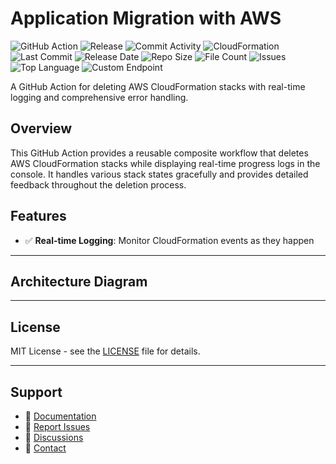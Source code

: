 # Application Migration with AWS

![GitHub Action](https://img.shields.io/badge/GitHub-Action-blue?logo=github)&nbsp;![Release](https://github.com/subhamay-bhattacharyya/3204-migration-cft/actions/workflows/release.yaml/badge.svg)&nbsp;![Commit Activity](https://img.shields.io/github/commit-activity/t/subhamay-bhattacharyya/3204-migration-cft)&nbsp;![CloudFormation](https://img.shields.io/badge/AWS-CloudFormation-orange?logo=amazonaws)&nbsp;![Last Commit](https://img.shields.io/github/last-commit/subhamay-bhattacharyya/3204-migration-cft)&nbsp;![Release Date](https://img.shields.io/github/release-date/subhamay-bhattacharyya/3204-migration-cft)&nbsp;![Repo Size](https://img.shields.io/github/repo-size/subhamay-bhattacharyya/3204-migration-cft)&nbsp;![File Count](https://img.shields.io/github/directory-file-count/subhamay-bhattacharyya/3204-migration-cft)&nbsp;![Issues](https://img.shields.io/github/issues/subhamay-bhattacharyya/3204-migration-cft)&nbsp;![Top Language](https://img.shields.io/github/languages/top/subhamay-bhattacharyya/3204-migration-cft)&nbsp;![Custom Endpoint](https://img.shields.io/endpoint?url=https://gist.githubusercontent.com/bsubhamay/7260f1f0248b02cb28cd5478fbb8628f/raw/3204-migration-cft.json?)


A GitHub Action for deleting AWS CloudFormation stacks with real-time logging and comprehensive error handling.

## Overview

This GitHub Action provides a reusable composite workflow that deletes AWS CloudFormation stacks while displaying real-time progress logs in the console. It handles various stack states gracefully and provides detailed feedback throughout the deletion process.

## Features

- ✅ **Real-time Logging**: Monitor CloudFormation events as they happen

---

## Architecture Diagram


---

## License

MIT License - see the [LICENSE](LICENSE) file for details.

---

## Support

- 📖 [Documentation](https://github.com/subhamay-bhattacharyya/3204-migration-cft/wiki)
- 🐛 [Report Issues](https://github.com/subhamay-bhattacharyya/3204-migration-cft/issues)
- 💬 [Discussions](https://github.com/subhamay-bhattacharyya/3204-migration-cft/discussions)
- 📧 [Contact](mailto:support@subhamay.aws@gmail.com)